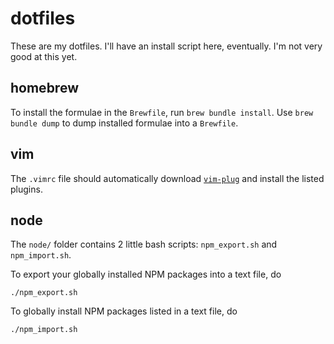 # dotfiles

These are my dotfiles. I'll have an install script here, eventually. 
I'm not very good at this yet.

## homebrew

To install the formulae in the `Brewfile`, run `brew bundle install`. 
Use `brew bundle dump` to dump installed formulae into a `Brewfile`.

## vim

The `.vimrc` file should automatically download 
[`vim-plug`](https://github.com/junegunn/vim-plug/) 
and install the listed plugins.

## node

The `node/` folder contains 2 little bash scripts: 
`npm_export.sh` and `npm_import.sh`. 

To export your globally installed NPM packages into a text file, do
```
./npm_export.sh
```
To globally install NPM packages listed in a text file, do
```
./npm_import.sh
```
